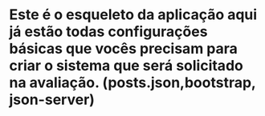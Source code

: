 
# Este é o esqueleto da aplicação aqui já estão todas configurações básicas que vocês precisam para criar o sistema que será solicitado na avaliação. (posts.json,bootstrap, json-server)
